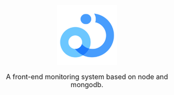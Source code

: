 <p align="center">
<img width="160px" src="./assets/img/logo.png">
</p>
<p align="center" style="font-size:18px"> A front-end monitoring system based on node and mongodb. </p>
